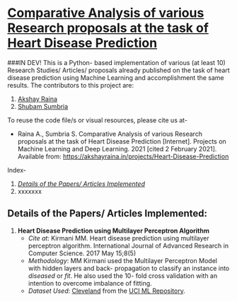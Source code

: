 # [Comparative Analysis of various Research proposals at the task of Heart Disease Prediction](https://akshayraina.in/projects/Heart-Disease-Prediction/ "Project Webpage")
###IN DEV!
This is a Python- based implementation of various (at least 10) Research Studies/ Articles/ proposals already published on the task of heart disease prediction using Machine Learning and accomplishment the same results.
The contributors to this project are:
1. [Akshay Raina](https://github.com/raina-akshay "Github")
2. [Shubam Sumbria](https://github.com/shubamsumbria "Github")

To reuse the code file/s or visual resources, please cite us at-
* Raina A., Sumbria S. Comparative Analysis of various Research proposals at the task of Heart Disease Prediction \[Internet]\. Projects on Machine Learning and Deep Learning. 2021 [cited 2 February 2021]. Available from: https://akshayraina.in/projects/Heart-Disease-Prediction

Index-
1. [*Details of the Papers/ Articles Implemented*](#details_of_the_papers/_articles_implemented)
2. xxxxxxx

## Details of the Papers/ Articles Implemented:
1. **Heart Disease Prediction using Multilayer Perceptron Algorithm**
    * *Cite at*: Kirmani MM. Heart disease prediction using multilayer perceptron algorithm. International Journal of Advanced Research in Computer Science. 2017 May 15;8(5)
    * *Methodology*: MM Kirmani used the Multilayer Perceptron Model with hidden layers and back- propagation to classify an instance into *diseased* or *fit*. He also used the 10- fold cross validation with an intention to overcome imbalance of fitting.
    * *Dataset Used*: [Cleveland](/datasets/cleveland.csv) from the [UCI ML Repository](http://archive.ics.uci.edu/ml/datasets/heart+disease).